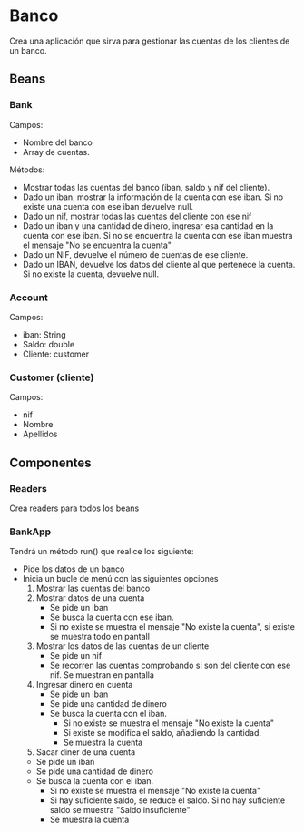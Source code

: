 # Banco 

Crea una aplicación que sirva para gestionar las cuentas de los clientes de un banco. 

## Beans

### Bank

Campos:
- Nombre del banco
- Array de cuentas.

Métodos:
- Mostrar todas las cuentas del banco (iban, saldo y nif del cliente).
- Dado un iban, mostrar la información de la cuenta con ese iban. Si no existe una cuenta con ese iban devuelve null.
- Dado un nif, mostrar todas las cuentas del cliente con ese nif 
- Dado un iban y una cantidad de dinero, ingresar esa cantidad en la cuenta con ese iban. Si no se encuentra la cuenta con ese iban muestra el mensaje "No se encuentra la cuenta"
- Dado un NIF, devuelve el número de cuentas de ese cliente.
- Dado un IBAN, devuelve los datos del cliente al que pertenece la cuenta. Si no existe la cuenta, devuelve null.

### Account

Campos:
- iban: String
- Saldo: double
- Cliente: customer

### Customer (cliente)

Campos:
- nif
- Nombre
- Apellidos

## Componentes

### Readers

Crea readers para todos los beans

### BankApp

Tendrá un método run() que realice los siguiente:
- Pide los datos de un banco
- Inicia un bucle de menú con las siguientes opciones
  1. Mostrar las cuentas del banco
  2. Mostrar datos de una cuenta
     - Se pide un iban
     - Se busca la cuenta con ese iban.
     - Si no existe se muestra el mensaje "No existe la cuenta", si existe se muestra todo en pantall
  3. Mostrar los datos de las cuentas de un cliente
     - Se pide un nif
     - Se recorren las cuentas comprobando si son del cliente con ese nif. Se muestran en pantalla
  4. Ingresar dinero en cuenta
     - Se pide un iban
     - Se pide una cantidad de dinero
     - Se busca la cuenta con el iban. 
       - Si no existe se muestra el mensaje "No existe la cuenta"
       - Si existe se modifica el saldo, añadiendo la cantidad. 
       - Se muestra la cuenta
  5. Sacar diner de una cuenta
    - Se pide un iban
    - Se pide una cantidad de dinero
    - Se busca la cuenta con el iban.
        - Si no existe se muestra el mensaje "No existe la cuenta"
        - Si hay suficiente saldo, se reduce el saldo. Si no hay suficiente saldo se muestra "Saldo insuficiente"
        - Se muestra la cuenta

